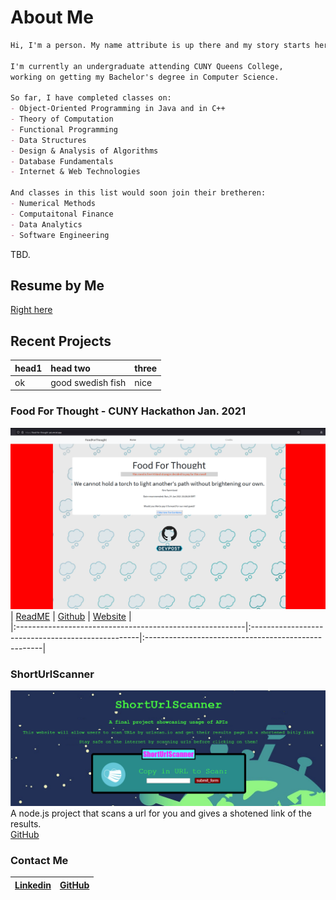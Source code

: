 # About Me
```markdown
Hi, I'm a person. My name attribute is up there and my story starts here. 

I'm currently an undergraduate attending CUNY Queens College, 
working on getting my Bachelor's degree in Computer Science.

So far, I have completed classes on: 
- Object-Oriented Programming in Java and in C++
- Theory of Computation
- Functional Programming
- Data Structures 
- Design & Analysis of Algorithms 
- Database Fundamentals
- Internet & Web Technologies

And classes in this list would soon join their bretheren:
- Numerical Methods
- Computaitonal Finance
- Data Analytics
- Software Engineering
```

TBD.
## Resume by Me 

[Right here](resume/Cai_Resume_2021.pdf)

## Recent Projects
| head1        | head two          | three |
|:-------------|:------------------|:------|
| ok           | good swedish fish | nice  |


### Food For Thought - CUNY Hackathon Jan. 2021
![foodforthought](images/foodforthought.png)
| [ReadME](https://github.com/Slaeh/FoodForThought#readme) | [Github](https://github.com/Slaeh/FoodForThought) | [Website](https://food-for-thought-psi.vercel.app/) |  
|:---------------------------------------------------------|:--------------------------------------------------|:----------------------------------------------------|  

### ShortUrlScanner
![ShortUrlScanner](images/shorturlscanner.png)
A node.js project that scans a url for you and gives a shotened link of the results.  
[GitHub](https://github.com/michael0419/ShortUrlScanner)

### Contact Me 

| [Linkedin](https://www.linkedin.com/in/michael-cai-a6515921b/)  | [GitHub](https://github.com/michael0419) |  
|:----------|:------|
